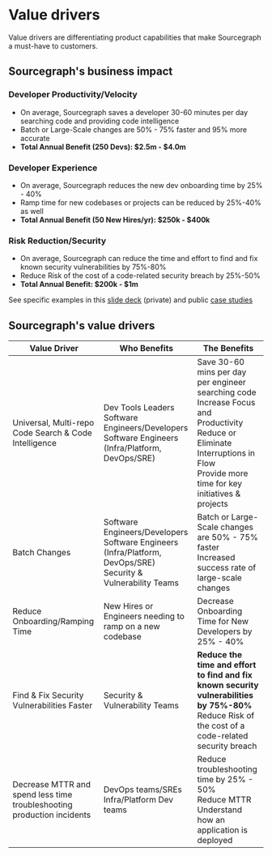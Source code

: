 # Value drivers

Value drivers are differentiating product capabilities that make Sourcegraph a must-have to customers.

## Sourcegraph's business impact

### Developer Productivity/Velocity

- On average, Sourcegraph saves a developer 30-60 minutes per day searching code and providing code intelligence
- Batch or Large-Scale changes are 50% - 75% faster and 95% more accurate
- **Total Annual Benefit (250 Devs): $2.5m - $4.0m**

### Developer Experience

- On average, Sourcegraph reduces the new dev onboarding time by 25% - 40%
- Ramp time for new codebases or projects can be reduced by 25%-40% as well
- **Total Annual Benefit (50 New Hires/yr): $250k - $400k**

### Risk Reduction/Security

- On average, Sourcegraph can reduce the time and effort to find and fix known security vulnerabilities by 75%-80%
- Reduce Risk of the cost of a code-related security breach by 25%-50%
- **Total Annual Benefit: $200k - $1m**

See specific examples in this [slide deck](https://docs.google.com/presentation/d/1Uxj1_-oi8YhyhT89rCcSykbwZJJz__rGD9zjXAQbPC4/edit#slide=id.gf9c5eedd74_0_4) (private) and public [case studies](https://about.sourcegraph.com/case-studies)

## Sourcegraph's value drivers

| Value Driver                                                           | Who Benefits                                                                                                             | The Benefits                                                                                                                                                                                       |
| ---------------------------------------------------------------------- | ------------------------------------------------------------------------------------------------------------------------ | -------------------------------------------------------------------------------------------------------------------------------------------------------------------------------------------------- |
| Universal, Multi-repo Code Search & Code Intelligence                  | Dev Tools Leaders <br /> Software Engineers/Developers <br /> Software Engineers (Infra/Platform, DevOps/SRE)            | Save 30-60 mins per day per engineer searching code</br> Increase Focus and Productivity</br> Reduce or Eliminate Interruptions in Flow</br> Provide more time for key initiatives & projects</br> |
| Batch Changes                                                          | Software Engineers/Developers <br/> Software Engineers (Infra/Platform, DevOps/SRE) <br/> Security & Vulnerability Teams | Batch or Large-Scale changes are 50% - 75% faster</br> Increased success rate of large-scale changes                                                                                               |
| Reduce Onboarding/Ramping Time                                         | New Hires or Engineers needing to ramp on a new codebase                                                                 | Decrease Onboarding Time for New Developers by 25% - 40%                                                                                                                                           |
| Find & Fix Security Vulnerabilities Faster                             | Security & Vulnerability Teams                                                                                           | **Reduce the time and effort to find and fix known security vulnerabilities by 75%-80%** </br> Reduce Risk of the cost of a code-related security breach                                           |
| Decrease MTTR and spend less time troubleshooting production incidents | DevOps teams/SREs <br/> Infra/Platform Dev teams                                                                         | Reduce troubleshooting time by 25% - 50% </br> Reduce MTTR </br> Understand how an application is deployed                                                                                         |
